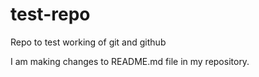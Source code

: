 test-repo
=========

Repo to test working of git and github

I am making changes to README.md file in my repository.
